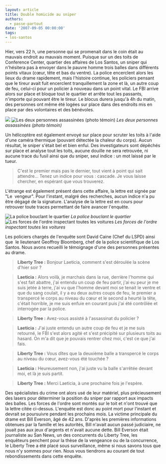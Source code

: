 ```yaml
---
layout: article
title: Double homicide au sniper
authors:
  - passe-partout
date: '2007-09-05 00:00:00'
tags:
- los-santos
---
```


Hier, vers 22 h, une personne qui se promenait dans le coin était au mauvais endroit au mauvais moment. Puisque sur un des toits de Conference Center, quartier des affaires de Los Santos, un sniper qui n'hésitera pas à envoyer dans le pauvre homme trois balles dans différents points vitaux (cœur, tête et bas du ventre). La police encerclent alors les lieux du drame rapidement, mais l'histoire continue, les policiers pensant que le tireur avait fuit encerclent tranquillement la zone et là, un autre coup de feu, celui-ci pour un policier à nouveau dans un point vital. Le FBI arrive alors sur place et bloque tout le quartier et arrête tout les passants, n'importe qui pouvant être le tireur. Le blocus durera jusqu'à 4h du matin, des personnes ont même été logées sur place dans des endroits mis en place par des volontaires et des bénévoles.

![](/content/images/2005/01/meutreCF1.jpg)
![Les deux personnes assassinées (photo témoin)](/content/images/2005/01/meutreCF2.jpg)
_Les deux personnes assassinées (photo témoin)_

Un hélicoptère est également envoyé sur place pour scruter les toits à l'aide d'une caméra thermique (pouvant détectée la chaleur du corps). Aucun résultat, le sniper s'était bel et bien enfui. Des investigateurs sont dépêchés sur place et analyse tout les toits, aucune douille ne sera retrouvée, ni aucune trace du fusil ainsi que du sniper, seul indice : un mot laissé par le tueur.

> C'est le premier mais pas le dernier, tout vient à point qui sait attendre... Tenez un indice pour vous : cascade. Je vous laisse chercher, en espérant que vous trouverez.

L'étrange est également présent dans cette affaire, la lettre est signée par "Le&nbsp; vengeur". Pour l'instant, malgré des recherches, aucun indice n'a pu être dégagé de la signature. L'analyse de la lettre est en cours pour retrouver toute traces permettant de faire avancer l'enquête.

![La police bouclant le quartier](/content/images/2005/01/blocusFBI2.jpg)
_La police bouclant le quartier_[](/content/images/2005/01/blocusFBI1.jpg)
![Les forces de l'ordre inspectant toutes les voitures](/content/images/2005/01/blocusFBI3.jpg)
_Les forces de l'ordre inspectant toutes les voitures_

Les policiers chargés de l'enquête sont David Caine (Chef du LSPD) ainsi que&nbsp; le lieutenant Geoffroy Bloomberg, chef de la police scientifique de Los Santos. Nous avons recueilli le témoignage d'une des personnes présentes au drame.

> **Liberty Tree :** Bonjour Laeticia, comment s'est déroulée la scène d'hier soir ?

> **Laeticia :** Alors voilà, je marchais dans la rue, derrière l'homme qui s'est fait abattre, j'ai entendu un coup de feu partir, j'ai eu peur je me suis jetée à terre, j'ai vu que l'homme devant moi se tenait le ventre et que du sang coulait, il y a eu deux autres coups de feu, le premier a transpercé le corps au niveau du cœur et le second a heurté la tête, c'était horrible, je me suis enfuie en courant puis j'ai été contrôlée et interrogée par la police.

> **Liberty Tree :** Avez-vous assisté à l'assassinat du policier ?

> **Laeticia :** J'ai juste entendu un autre coup de feu et je me suis retourné, le FBI s'est alors agité et s'est précipité sur plusieurs toits au hasard. On m'a dit que je pouvais rentrer chez moi, c'est ce que j'ai fais.

> **Liberty Tree :** Vous dîtes que la deuxième balle a transpercé le corps au niveau du cœur, avez-vous été touchée ?

> **Laeticia :** Heureusement non, j'ai juste vu la balle s'arrêtée devant moi, et là je suis partit.

> **Liberty Tree :** Merci Laeticia, à une prochaine fois je l'espère.

Des spécialistes du crime ont alors usé de leur matériel, plus précieusement des lasers pour déterminer la position du sniper par rapport aux impacts des balles. Les forces de l'ordre sont montés sur le toit et n'ont trouvé que la lettre citée ci-dessus. L'enquête est donc au point mort pour l'instant et devrait se poursuivre pendant les prochains mois. La victime principale du drame est Bill Everson, âgé de 42 ans. D'après les premières informations obtenues par la famille et les autorités, Bill n'avait aucun passé judiciaire, ne jouait pas aux jeux d'argents et n'avait aucune dette. Bill Everson était journaliste au San News, un des concurrents du Liberty Tree, les enquêteurs penchent pour la thèse de la vengeance ou de la concurrence, le Liberty Tree a été placé sous surveillance, même si nous savons tous que nous n'y sommes pour rien. Nous vous tiendrons au courant de tout rebondissements dans cette enquête.